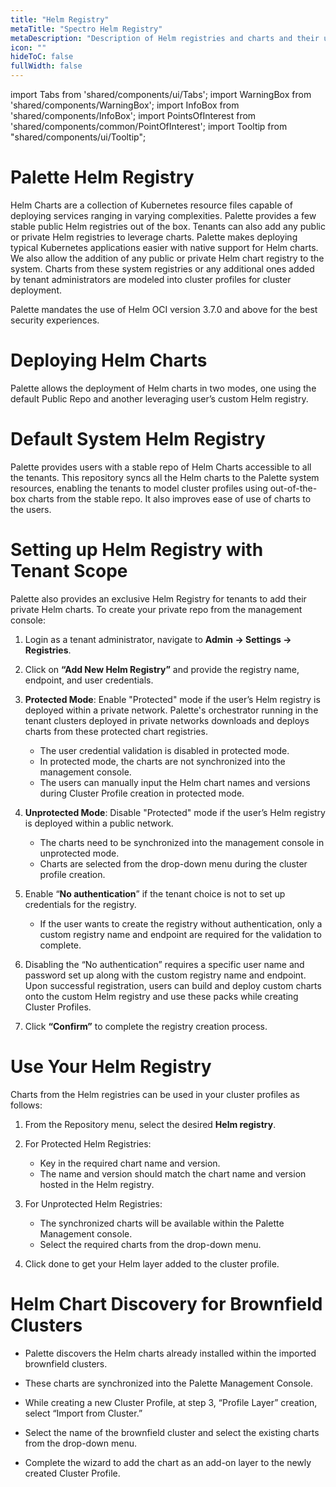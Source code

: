 ```yaml
---
title: "Helm Registry"
metaTitle: "Spectro Helm Registry"
metaDescription: "Description of Helm registries and charts and their usages within Spectro Cloud"
icon: ""
hideToC: false
fullWidth: false
---
```


import Tabs from 'shared/components/ui/Tabs';
import WarningBox from 'shared/components/WarningBox';
import InfoBox from 'shared/components/InfoBox';
import PointsOfInterest from 'shared/components/common/PointOfInterest';
import Tooltip from "shared/components/ui/Tooltip";


# Palette Helm Registry
Helm Charts are a collection of Kubernetes resource files capable of deploying services ranging in varying complexities. Palette provides a few stable public Helm registries out of the box. Tenants can also add any public or private Helm registries to leverage charts. Palette makes deploying typical Kubernetes applications easier with native support for Helm charts. We also allow the addition of any public or private Helm chart registry to the system. Charts from these system registries or any additional ones added by tenant administrators are modeled into cluster profiles for cluster deployment.

Palette mandates the use of Helm OCI version 3.7.0 and above for the best security experiences.

#  Deploying Helm Charts
Palette allows the deployment of Helm charts in two modes, one using the default Public Repo and another leveraging user’s custom Helm registry.

# Default System Helm Registry
Palette provides users with a stable repo of Helm Charts accessible to all the tenants. This repository syncs all the Helm charts to the Palette system resources, enabling the tenants to model cluster profiles using out-of-the-box charts from the stable repo. It also improves ease of use of charts to the users.

# Setting up Helm Registry with Tenant Scope

Palette also provides an exclusive Helm Registry for tenants to add their private Helm charts. To create your private repo from the management console:


1. Login as a tenant administrator, navigate to **Admin -> Settings -> Registries**.


2. Click on **“Add New Helm Registry”** and provide the registry name, endpoint, and user credentials.


3. **Protected Mode**: Enable "Protected" mode if the user’s Helm registry is deployed within a private network. Palette's orchestrator running in the tenant clusters deployed in private networks downloads and deploys charts from these protected chart registries.
   * The user credential validation is disabled in protected mode.
   * In protected mode, the charts are not synchronized into the management console.
   * The users can manually input the Helm chart names and versions during Cluster Profile creation in protected mode. 


4. **Unprotected Mode**: Disable "Protected" mode if the user’s Helm registry is deployed within a public network. 
   * The charts need to be synchronized into the management console in unprotected mode. 
   * Charts are selected from the drop-down menu during the cluster profile creation.


5. Enable “**No authentication**” if the tenant choice is not to set up credentials for the registry.
   * If the user wants to create the registry without authentication, only a custom registry name and endpoint are required for the validation to complete. 


6. Disabling the “No authentication” requires a specific user name and password set up along with the custom registry name and endpoint. Upon successful registration, users can build and deploy custom charts onto the custom Helm registry and use these packs while creating Cluster Profiles.


7. Click **“Confirm”** to complete the registry creation process.


# Use Your Helm Registry
Charts from the Helm registries can be used in your cluster profiles as follows:

1. From the Repository menu, select the desired **Helm registry**.


2. For Protected Helm Registries:
	* Key in the required chart name and version. 
	* The name and version should match the chart name and version hosted in the Helm registry.


3. For Unprotected Helm Registries:
	* The synchronized charts will be available within the Palette Management console. 
	* Select the required charts from the drop-down menu.


4. Click done to get your Helm layer added to the cluster profile.

# Helm Chart Discovery for Brownfield Clusters

* Palette discovers the Helm charts already installed within the imported brownfield clusters.

* These charts are synchronized into the Palette Management Console.

* While creating a new Cluster Profile, at step 3, “Profile Layer” creation, select “Import from Cluster.”

* Select the name of the brownfield cluster and select the existing charts from the drop-down menu.

* Complete the wizard to add the chart as an add-on layer to the newly created Cluster Profile.

